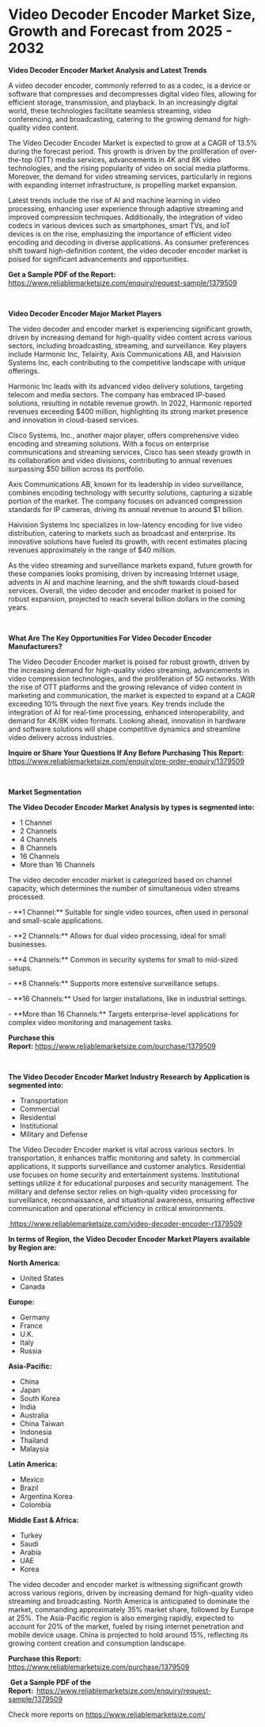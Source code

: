 <p><h1>Video Decoder Encoder Market Size, Growth and Forecast from 2025 - 2032</h1></p><p><strong>Video Decoder Encoder Market Analysis and Latest Trends</strong></p>
<p><p>A video decoder encoder, commonly referred to as a codec, is a device or software that compresses and decompresses digital video files, allowing for efficient storage, transmission, and playback. In an increasingly digital world, these technologies facilitate seamless streaming, video conferencing, and broadcasting, catering to the growing demand for high-quality video content.</p><p>The Video Decoder Encoder Market is expected to grow at a CAGR of 13.5% during the forecast period. This growth is driven by the proliferation of over-the-top (OTT) media services, advancements in 4K and 8K video technologies, and the rising popularity of video on social media platforms. Moreover, the demand for video streaming services, particularly in regions with expanding internet infrastructure, is propelling market expansion.</p><p>Latest trends include the rise of AI and machine learning in video processing, enhancing user experience through adaptive streaming and improved compression techniques. Additionally, the integration of video codecs in various devices such as smartphones, smart TVs, and IoT devices is on the rise, emphasizing the importance of efficient video encoding and decoding in diverse applications. As consumer preferences shift toward high-definition content, the video decoder encoder market is poised for significant advancements and opportunities.</p></p>
<p><strong>Get a Sample PDF of the Report:&nbsp;</strong> <a href="https://www.reliablemarketsize.com/enquiry/request-sample/1379509?utm_campaign=3217&utm_medium=2&utm_source=Github&utm_content=ia&utm_term=11032025&utm_id=video-decoder-encoder">https://www.reliablemarketsize.com/enquiry/request-sample/1379509</a></p>
<p>&nbsp;</p>
<p><strong>Video Decoder Encoder Major Market Players</strong></p>
<p><p>The video decoder and encoder market is experiencing significant growth, driven by increasing demand for high-quality video content across various sectors, including broadcasting, streaming, and surveillance. Key players include Harmonic Inc, Telairity, Axis Communications AB, and Haivision Systems Inc, each contributing to the competitive landscape with unique offerings.</p><p>Harmonic Inc leads with its advanced video delivery solutions, targeting telecom and media sectors. The company has embraced IP-based solutions, resulting in notable revenue growth. In 2022, Harmonic reported revenues exceeding $400 million, highlighting its strong market presence and innovation in cloud-based services.</p><p>Cisco Systems, Inc., another major player, offers comprehensive video encoding and streaming solutions. With a focus on enterprise communications and streaming services, Cisco has seen steady growth in its collaboration and video divisions, contributing to annual revenues surpassing $50 billion across its portfolio.</p><p>Axis Communications AB, known for its leadership in video surveillance, combines encoding technology with security solutions, capturing a sizable portion of the market. The company focuses on advanced compression standards for IP cameras, driving its annual revenue to around $1 billion.</p><p>Haivision Systems Inc specializes in low-latency encoding for live video distribution, catering to markets such as broadcast and enterprise. Its innovative solutions have fueled its growth, with recent estimates placing revenues approximately in the range of $40 million.</p><p>As the video streaming and surveillance markets expand, future growth for these companies looks promising, driven by increasing Internet usage, advents in AI and machine learning, and the shift towards cloud-based services. Overall, the video decoder and encoder market is poised for robust expansion, projected to reach several billion dollars in the coming years.</p></p>
<p>&nbsp;</p>
<p><strong>What Are The Key Opportunities For Video Decoder Encoder Manufacturers?</strong></p>
<p><p>The Video Decoder Encoder market is poised for robust growth, driven by the increasing demand for high-quality video streaming, advancements in video compression technologies, and the proliferation of 5G networks. With the rise of OTT platforms and the growing relevance of video content in marketing and communication, the market is expected to expand at a CAGR exceeding 10% through the next five years. Key trends include the integration of AI for real-time processing, enhanced interoperability, and demand for 4K/8K video formats. Looking ahead, innovation in hardware and software solutions will shape competitive dynamics and streamline video delivery across industries.</p></p>
<p><strong>Inquire or Share Your Questions If Any Before Purchasing This Report:</strong> <a href="https://www.reliablemarketsize.com/enquiry/pre-order-enquiry/1379509?utm_campaign=3217&utm_medium=2&utm_source=Github&utm_content=ia&utm_term=11032025&utm_id=video-decoder-encoder">https://www.reliablemarketsize.com/enquiry/pre-order-enquiry/1379509</a></p>
<p>&nbsp;</p>
<p><strong>Market Segmentation</strong></p>
<p><strong>The Video Decoder Encoder Market Analysis by types is segmented into:</strong></p>
<p><ul><li>1 Channel</li><li>2 Channels</li><li>4 Channels</li><li>8 Channels</li><li>16 Channels</li><li>More than 16 Channels</li></ul></p>
<p><p>The video decoder encoder market is categorized based on channel capacity, which determines the number of simultaneous video streams processed. </p><p>- **1 Channel:** Suitable for single video sources, often used in personal and small-scale applications.  </p><p>- **2 Channels:** Allows for dual video processing, ideal for small businesses.  </p><p>- **4 Channels:** Common in security systems for small to mid-sized setups.</p><p>- **8 Channels:** Supports more extensive surveillance setups.  </p><p>- **16 Channels:** Used for larger installations, like in industrial settings. </p><p>- **More than 16 Channels:** Targets enterprise-level applications for complex video monitoring and management tasks.</p></p>
<p><strong>Purchase this Report:&nbsp;</strong><a href="https://www.reliablemarketsize.com/purchase/1379509?utm_campaign=3217&utm_medium=2&utm_source=Github&utm_content=ia&utm_term=11032025&utm_id=video-decoder-encoder">https://www.reliablemarketsize.com/purchase/1379509</a></p>
<p>&nbsp;</p>
<p><strong>The Video Decoder Encoder Market Industry Research by Application is segmented into:</strong></p>
<p><ul><li>Transportation</li><li>Commercial</li><li>Residential</li><li>Institutional</li><li>Military and Defense</li></ul></p>
<p><p>The Video Decoder Encoder market is vital across various sectors. In transportation, it enhances traffic monitoring and safety. In commercial applications, it supports surveillance and customer analytics. Residential use focuses on home security and entertainment systems. Institutional settings utilize it for educational purposes and security management. The military and defense sector relies on high-quality video processing for surveillance, reconnaissance, and situational awareness, ensuring effective communication and operational efficiency in critical environments.</p></p>
<p><a href="https://www.reliablemarketsize.com/video-decoder-encoder-r1379509?utm_campaign=3217&utm_medium=2&utm_source=Github&utm_content=ia&utm_term=11032025&utm_id=video-decoder-encoder">&nbsp;https://www.reliablemarketsize.com/video-decoder-encoder-r1379509</a></p>
<p><strong>In terms of Region, the Video Decoder Encoder Market Players available by Region are:</strong></p>
<p>
    <p> <strong> North America: </strong>
        <ul>
            <li>United States</li>
            <li>Canada</li>
        </ul>
        </p> 
    <p> <strong> Europe: </strong>
        <ul>
            <li>Germany</li>
            <li>France</li>
            <li>U.K.</li>
            <li>Italy</li>
            <li>Russia</li>
        </ul>
        </p> 
    <p> <strong> Asia-Pacific: </strong>
        <ul>
            <li>China</li>
            <li>Japan</li>
            <li>South Korea</li>
            <li>India</li>
            <li>Australia</li>
            <li>China Taiwan</li>
            <li>Indonesia</li>
            <li>Thailand</li>
            <li>Malaysia</li>
        </ul>
        </p> 
    <p> <strong> Latin America: </strong>
        <ul>
            <li>Mexico</li>
            <li>Brazil</li>
            <li>Argentina Korea</li>
            <li>Colombia</li>
        </ul>
        </p> 
    <p> <strong> Middle East & Africa: </strong>
        <ul>
            <li>Turkey</li>
            <li>Saudi</li>
            <li>Arabia</li>
            <li>UAE</li>
            <li>Korea</li>
        </ul>
    </p>
    </p>
<p><p>The video decoder and encoder market is witnessing significant growth across various regions, driven by increasing demand for high-quality video streaming and broadcasting. North America is anticipated to dominate the market, commanding approximately 35% market share, followed by Europe at 25%. The Asia-Pacific region is also emerging rapidly, expected to account for 20% of the market, fueled by rising internet penetration and mobile device usage. China is projected to hold around 15%, reflecting its growing content creation and consumption landscape.</p></p>
<p><strong>Purchase this Report: </strong><a href="https://www.reliablemarketsize.com/purchase/1379509?utm_campaign=3217&utm_medium=2&utm_source=Github&utm_content=ia&utm_term=11032025&utm_id=video-decoder-encoder">https://www.reliablemarketsize.com/purchase/1379509</a></p>
<p>&nbsp;<strong>Get a Sample PDF of the Report:&nbsp;&nbsp;</strong><a href="https://www.reliablemarketsize.com/enquiry/request-sample/1379509?utm_campaign=3217&utm_medium=2&utm_source=Github&utm_content=ia&utm_term=11032025&utm_id=video-decoder-encoder">https://www.reliablemarketsize.com/enquiry/request-sample/1379509</a></p>
<p><strong></strong></p>
<p>Check more reports on <a href="https://www.reliablemarketsize.com/?utm_campaign=3217&utm_medium=2&utm_source=Github&utm_content=ia&utm_term=11032025&utm_id=video-decoder-encoder">https://www.reliablemarketsize.com/</a></p>